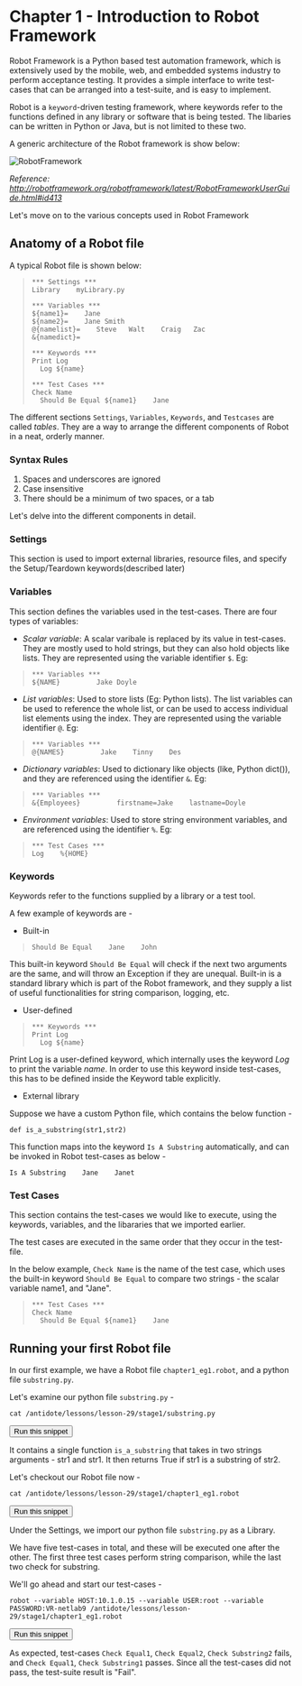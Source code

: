 # Chapter 1 - Introduction to Robot Framework

Robot Framework is a Python based test automation framework, which is extensively used by the mobile, web, and embedded systems industry to perform acceptance testing. It provides a simple interface to write test-cases that can be arranged into a test-suite, and is easy to implement.

Robot is a `keyword`-driven testing framework, where keywords refer to the functions defined in any library or software that is being tested. The libaries can be written in Python or Java, but is not limited to these two.

A generic architecture of the Robot framework is show below:


![RobotFramework]()

*Reference: http://robotframework.org/robotframework/latest/RobotFrameworkUserGuide.html#id413* 

Let's move on to the various concepts used in Robot Framework

## Anatomy of a Robot file
A typical Robot file is shown below:
>```
>*** Settings ***
>Library    myLibrary.py
>
>*** Variables ***
>${name1}=    Jane
>${name2}=    Jane Smith
>@{namelist}=    Steve   Walt    Craig   Zac
>&{namedict}=   
> 
>*** Keywords ***
>Print Log
>   Log ${name}
>
>*** Test Cases ***
>Check Name
>   Should Be Equal ${name1}    Jane 
>```

The different sections `Settings`, `Variables`, `Keywords`, and `Testcases` are called *tables*. They are a way to arrange the different components of Robot in a neat, orderly manner.

### Syntax Rules
1. Spaces and underscores are ignored
2. Case insensitive
3. There should be a minimum of two spaces, or a tab

Let's delve into the different components in detail.
### Settings
This section is used to import external libraries, resource files, and specify the Setup/Teardown keywords(described later)

### Variables
This section defines the variables used in the test-cases. There are four types of variables:

* *Scalar variable*: A scalar varibale is replaced by its value in test-cases. They are mostly used to hold strings, but they can also hold objects like lists. They are represented using the variable identifier `$`. Eg:
>```
>*** Variables ***
>${NAME}         Jake Doyle
>```

* *List variables*: Used to store lists (Eg: Python lists). The list variables can be used to reference the whole list, or can be used to access individual list elements using the index. They are represented using the variable identifier `@`. Eg:
>```
>*** Variables ***
>@{NAMES}         Jake    Tinny    Des
>```

*   *Dictionary variables*: Used to dictionary like objects (like, Python dict()), and they are referenced using the identifier `&`. Eg:

>```
>*** Variables ***
>&{Employees}         firstname=Jake    lastname=Doyle
>```

* *Environment variables*: Used to store string environment variables, and are referenced using the identifier `%`. Eg:
>```
>*** Test Cases ***
>Log    %{HOME}
>```


### Keywords
Keywords refer to the functions supplied by a library or a test tool. 


A few example of keywords are -
+ Built-in
>```
>Should Be Equal    Jane    John
>```
This built-in keyword `Should Be Equal` will check if the next two arguments are the same, and will throw an Exception if they are unequal. Built-in is a standard library which is part of the Robot framework, and they supply a list of useful functionalities for string comparison, logging, etc.

+ User-defined
>```
>*** Keywords ***
>Print Log
>   Log ${name}
>```

Print Log is a user-defined keyword, which internally uses the keyword *Log* to print the variable *name*. In order to use this keyword inside test-cases, this has to be defined inside the Keyword table explicitly.

+ External library

Suppose we have a custom Python file, which contains the below function -
```
def is_a_substring(str1,str2)
```
This function maps into the keyword `Is A Substring` automatically, and can be invoked in Robot test-cases as below -
```
Is A Substring    Jane    Janet
```
### Test Cases
This section contains the test-cases we would like to execute, using the keywords, variables, and the libararies that we imported earlier.

The test cases are executed in the same order that they occur in the test-file.

In the below example, `Check Name` is the name of the test case, which uses the built-in keyword `Should Be Equal` to compare two strings - the scalar variable name1, and "Jane".

>```
>*** Test Cases ***
>Check Name
>   Should Be Equal ${name1}    Jane 
>```

## Running your first Robot file

In our first example, we have a Robot file `chapter1_eg1.robot`, and a python file `substring.py`.

Let's examine our python file `substring.py` -
```
cat /antidote/lessons/lesson-29/stage1/substring.py
```
<button type="button" class="btn btn-primary btn-sm" onclick="runSnippetInTab('linux1', 0)">Run this snippet</button>

It contains a single function `is_a_substring` that takes in two strings arguments - str1 and str1. It then returns True if str1 is a substring of str2.

Let's checkout our Robot file now - 
```
cat /antidote/lessons/lesson-29/stage1/chapter1_eg1.robot
```
<button type="button" class="btn btn-primary btn-sm" onclick="runSnippetInTab('linux1', 1)">Run this snippet</button>

Under the Settings, we import our python file `substring.py` as a Library.

We have five test-cases in total, and these will be executed one after the other. The first three test cases perform string comparison, while the last two check for substring.

We'll go ahead and start our test-cases - 
```
robot --variable HOST:10.1.0.15 --variable USER:root --variable PASSWORD:VR-netlab9 /antidote/lessons/lesson-29/stage1/chapter1_eg1.robot
```
<button type="button" class="btn btn-primary btn-sm" onclick="runSnippetInTab('linux1', 2)">Run this snippet</button>

As expected, test-cases `Check Equal1`, `Check Equal2`, `Check Substring2` fails, and `Check Equal1`, `Check Substring1` passes. Since all the test-cases did not pass, the test-suite result is "Fail".